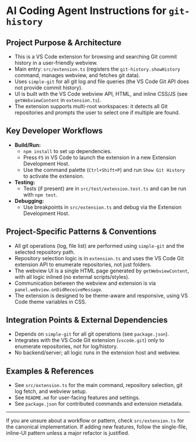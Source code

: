 
# AI Coding Agent Instructions for `git-history`

## Project Purpose & Architecture

- This is a VS Code extension for browsing and searching Git commit history in a user-friendly webview.
- Main entry: `src/extension.ts` (registers the `git-history.showHistory` command, manages webview, and fetches git data).
- Uses `simple-git` for all git log and file queries (the VS Code Git API does not provide commit history).
- UI is built with the VS Code webview API, HTML, and inline CSS/JS (see `getWebviewContent` in `extension.ts`).
- The extension supports multi-root workspaces: it detects all Git repositories and prompts the user to select one if multiple are found.

## Key Developer Workflows

- **Build/Run:**
	- `npm install` to set up dependencies.
	- Press `F5` in VS Code to launch the extension in a new Extension Development Host.
	- Use the command palette (`Ctrl+Shift+P`) and run `Show Git History` to activate the extension.
- **Testing:**
	- Tests (if present) are in `src/test/extension.test.ts` and can be run with `npm test`.
- **Debugging:**
	- Use breakpoints in `src/extension.ts` and debug via the Extension Development Host.

## Project-Specific Patterns & Conventions

- All git operations (log, file list) are performed using `simple-git` and the selected repository path.
- Repository selection logic is in `extension.ts` and uses the VS Code Git extension API to enumerate repositories, not just folders.
- The webview UI is a single HTML page generated by `getWebviewContent`, with all logic inlined (no external scripts/styles).
- Communication between the webview and extension is via `panel.webview.onDidReceiveMessage`.
- The extension is designed to be theme-aware and responsive, using VS Code theme variables in CSS.

## Integration Points & External Dependencies

- Depends on `simple-git` for all git operations (see `package.json`).
- Integrates with the VS Code Git extension (`vscode.git`) only to enumerate repositories, not for log/history.
- No backend/server; all logic runs in the extension host and webview.

## Examples & References

- See `src/extension.ts` for the main command, repository selection, git log fetch, and webview setup.
- See `README.md` for user-facing features and settings.
- See `package.json` for contributed commands and extension metadata.

---
If you are unsure about a workflow or pattern, check `src/extension.ts` for the canonical implementation. If adding new features, follow the single-file, inline-UI pattern unless a major refactor is justified.
